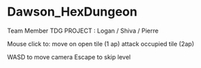 # Dawson_HexDungeon
 
Team Member TDG PROJECT : 
Logan / Shiva / Pierre

Mouse click to:
move on open tile (1 ap)
attack occupied tile (2ap)

WASD to move camera
Escape to skip level


